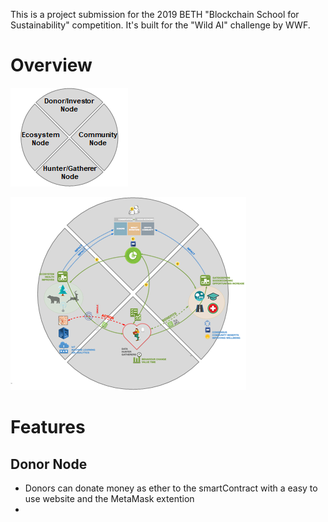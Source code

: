 This is a project submission for the 2019 BETH "Blockchain School for Sustainability" competition. It's built for the "Wild AI" challenge by WWF.

# Overview

![1550128728832](assets/1550128728832.png)

![1550128804700](assets/1550128804700.png)

# Features

## Donor Node

- Donors can donate money as ether to the smartContract with a easy to use website and the MetaMask extention
- 